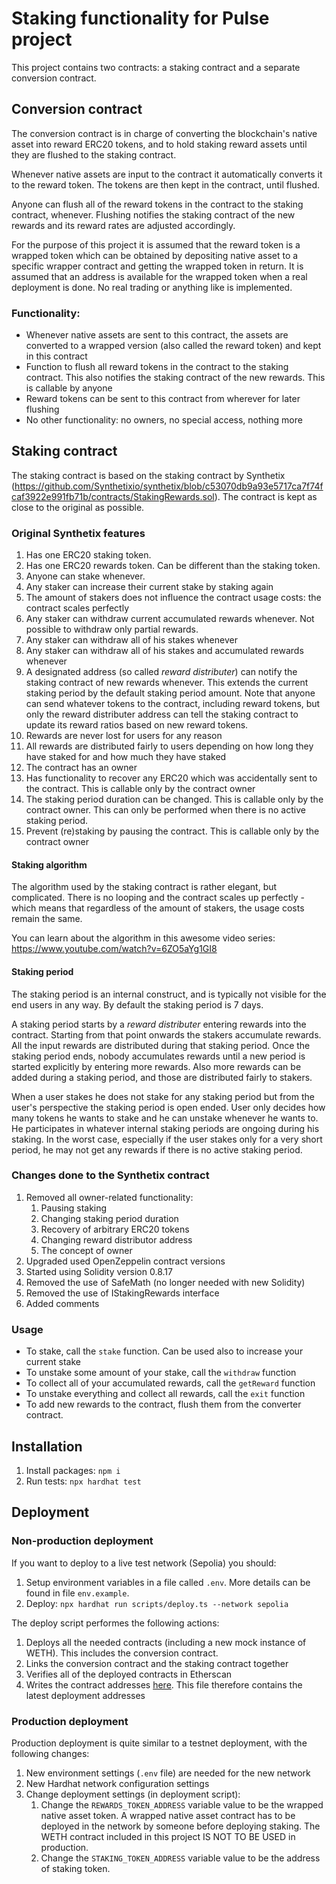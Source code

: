 # Staking functionality for Pulse project

This project contains two contracts: a staking contract and a separate conversion contract.

## Conversion contract

The conversion contract is in charge of converting the blockchain's native asset into reward ERC20 tokens, and to hold staking reward assets until they are flushed to the staking contract.

Whenever native assets are input to the contract it automatically converts it to the reward token. The tokens are then kept in the contract, until flushed.

Anyone can flush all of the reward tokens in the contract to the staking contract, whenever. Flushing notifies the staking contract of the new rewards and its reward rates are adjusted accordingly.

For the purpose of this project it is assumed that the reward token is a wrapped token which can be obtained by depositing native asset to a specific wrapper contract and getting the wrapped token in return. It is assumed that an address is available for the wrapped token when a real deployment is done. No real trading or anything like is implemented.

### Functionality:

- Whenever native assets are sent to this contract, the assets are converted to a wrapped version (also called the reward token) and kept in this contract
- Function to flush all reward tokens in the contract to the staking contract. This also notifies the staking contract of the new rewards. This is callable by anyone
- Reward tokens can be sent to this contract from wherever for later flushing
- No other functionality: no owners, no special access, nothing more

## Staking contract

The staking contract is based on the staking contract by Synthetix (https://github.com/Synthetixio/synthetix/blob/c53070db9a93e5717ca7f74fcaf3922e991fb71b/contracts/StakingRewards.sol). The contract is kept as close to the original as possible.

### Original Synthetix features

1. Has one ERC20 staking token.
1. Has one ERC20 rewards token. Can be different than the staking token.
1. Anyone can stake whenever.
1. Any staker can increase their current stake by staking again
1. The amount of stakers does not influence the contract usage costs: the contract scales perfectly
1. Any staker can withdraw current accumulated rewards whenever. Not possible to withdraw only partial rewards.
1. Any staker can withdraw all of his stakes whenever
1. Any staker can withdraw all of his stakes and accumulated rewards whenever
1. A designated address (so called _reward distributer_) can notify the staking contract of new rewards whenever. This extends the current staking period by the default staking period amount. Note that anyone can send whatever tokens to the contract, including reward tokens, but only the reward distributer address can tell the staking contract to update its reward ratios based on new reward tokens.
1. Rewards are never lost for users for any reason
1. All rewards are distributed fairly to users depending on how long they have staked for and how much they have staked
1. The contract has an owner
1. Has functionality to recover any ERC20 which was accidentally sent to the contract. This is callable only by the contract owner
1. The staking period duration can be changed. This is callable only by the contract owner. This can only be performed when there is no active staking period.
1. Prevent (re)staking by pausing the contract. This is callable only by the contract owner

#### Staking algorithm

The algorithm used by the staking contract is rather elegant, but complicated. There is no looping and the contract scales up perfectly - which means that regardless of the amount of stakers, the usage costs remain the same.

You can learn about the algorithm in this awesome video series: https://www.youtube.com/watch?v=6ZO5aYg1GI8

#### Staking period

The staking period is an internal construct, and is typically not visible for the end users in any way. By default the staking period is 7 days.

A staking period starts by a _reward distributer_ entering rewards into the contract. Starting from that point onwards the stakers accumulate rewards. All the input rewards are distributed during that staking period. Once the staking period ends, nobody accumulates rewards until a new period is started explicitly by entering more rewards. Also more rewards can be added during a staking period, and those are distributed fairly to stakers.

When a user stakes he does not stake for any staking period but from the user's perspective the staking period is open ended. User only decides how many tokens he wants to stake and he can unstake whenever he wants to. He participates in whatever internal staking periods are ongoing during his staking. In the worst case, especially if the user stakes only for a very short period, he may not get any rewards if there is no active staking period.

### Changes done to the Synthetix contract

1. Removed all owner-related functionality:
   1. Pausing staking
   1. Changing staking period duration
   1. Recovery of arbitrary ERC20 tokens
   1. Changing reward distributor address
   1. The concept of owner
1. Upgraded used OpenZeppelin contract versions
1. Started using Solidity version 0.8.17
1. Removed the use of SafeMath (no longer needed with new Solidity)
1. Removed the use of IStakingRewards interface
1. Added comments

### Usage

- To stake, call the `stake` function. Can be used also to increase your current stake
- To unstake some amount of your stake, call the `withdraw` function
- To collect all of your accumulated rewards, call the `getReward` function
- To unstake everything and collect all rewards, call the `exit` function
- To add new rewards to the contract, flush them from the converter contract.

## Installation

1. Install packages: `npm i`
1. Run tests: `npx hardhat test`

## Deployment

### Non-production deployment

If you want to deploy to a live test network (Sepolia) you should:

1. Setup environment variables in a file called `.env`. More details can be found in file `env.example`.
1. Deploy: `npx hardhat run scripts/deploy.ts --network sepolia`

The deploy script performes the following actions:

1. Deploys all the needed contracts (including a new mock instance of WETH). This includes the conversion contract.
1. Links the conversion contract and the staking contract together
1. Verifies all of the deployed contracts in Etherscan
1. Writes the contract addresses [here](contract_addresses.md). This file therefore contains the latest deployment addresses

### Production deployment

Production deployment is quite similar to a testnet deployment, with the following changes:

1. New environment settings (`.env` file) are needed for the new network
1. New Hardhat network configuration settings
1. Change deployment settings (in deployment script):
   1. Change the `REWARDS_TOKEN_ADDRESS` variable value to be the wrapped native asset token. A wrapped native asset contract has to be deployed in the network by someone before deploying staking. The WETH contract included in this project IS NOT TO BE USED in production.
   1. Change the `STAKING_TOKEN_ADDRESS` variable value to be the address of staking token.
